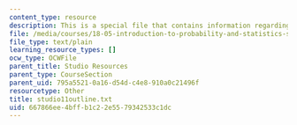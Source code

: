 ```yaml
---
content_type: resource
description: This is a special file that contains information regarding studio 11.
file: /media/courses/18-05-introduction-to-probability-and-statistics-spring-2014/667866ee4bffb1c22e5579342533c1dc_studio11outline.txt
file_type: text/plain
learning_resource_types: []
ocw_type: OCWFile
parent_title: Studio Resources
parent_type: CourseSection
parent_uid: 795a5521-0a16-d54d-c4e8-910a0c21496f
resourcetype: Other
title: studio11outline.txt
uid: 667866ee-4bff-b1c2-2e55-79342533c1dc
---
```


